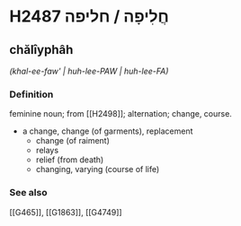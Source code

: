 # H2487 חֲלִיפָה / חליפה

## chălîyphâh

_(khal-ee-faw' | huh-lee-PAW | huh-lee-FA)_

### Definition

feminine noun; from [[H2498]]; alternation; change, course.

- a change, change (of garments), replacement
    - change (of raiment)
    - relays
    - relief (from death)
    - changing, varying (course of life)
### See also

[[G465]], [[G1863]], [[G4749]]


